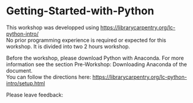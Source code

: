 # Getting-Started-with-Python

This workshop was developped using https://librarycarpentry.org/lc-python-intro/ <br>
No prior programming experience is required or expected for this workshop. It is divided into two 2 hours workshop.

Before the workshop, please download Python with Anaconda. For more information see the section Pre-Workshop: Downloading Anaconda of the document.<br>
You can follow the directions here: https://librarycarpentry.org/lc-python-intro/setup.html 

Please leave feedback: 
